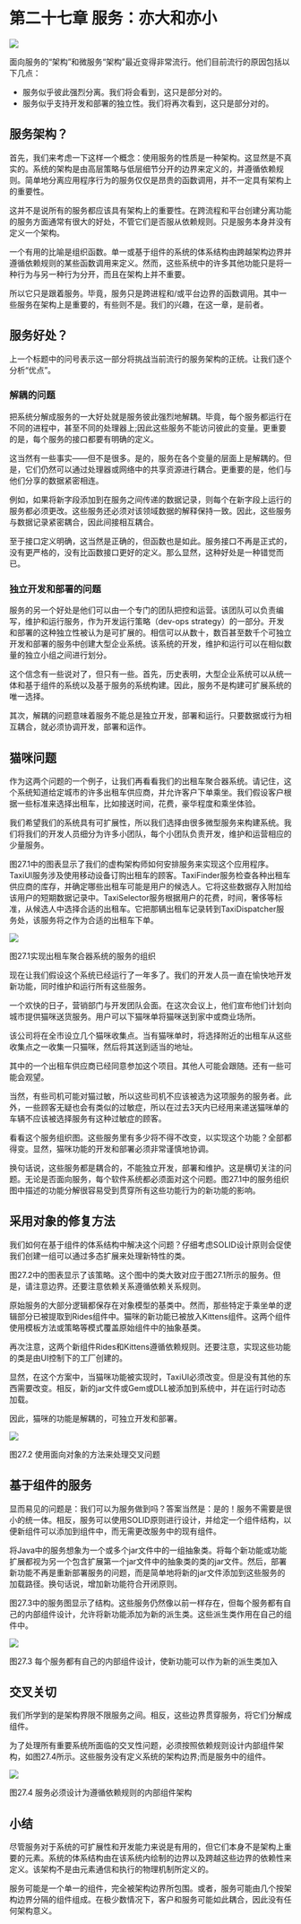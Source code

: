 # 第二十七章 服务：亦大和亦小

![](/assets/27/c27.png)

面向服务的“架构”和微服务“架构”最近变得非常流行。他们目前流行的原因包括以下几点：

* 服务似乎彼此强烈分离。我们将会看到，这只是部分对的。
* 服务似乎支持开发和部署的独立性。我们将再次看到，这只是部分对的。

## 服务架构？

首先，我们来考虑一下这样一个概念：使用服务的性质是一种架构。这显然是不真实的。系统的架构是由高层策略与低层细节分开的边界来定义的，并遵循依赖规则。简单地分离应用程序行为的服务仅仅是昂贵的函数调用，并不一定具有架构上的重要性。

这并不是说所有的服务都应该具有架构上的重要性。在跨流程和平台创建分离功能的服务方面通常有很大的好处，不管它们是否服从依赖规则。只是服务本身并没有定义一个架构。

一个有用的比喻是组织函数。单一或基于组件的系统的体系结构由跨越架构边界并遵循依赖规则的某些函数调用来定义。然而，这些系统中的许多其他功能只是将一种行为与另一种行为分开，而且在架构上并不重要。

所以它只是跟着服务。毕竟，服务只是跨进程和/或平台边界的函数调用。其中一些服务在架构上是重要的，有些则不是。我们的兴趣，在这一章，是前者。

## 服务好处？

上一个标题中的问号表示这一部分将挑战当前流行的服务架构的正统。让我们逐个分析“优点”。

### 解耦的问题

把系统分解成服务的一大好处就是服务彼此强烈地解耦。毕竟，每个服务都运行在不同的进程中，甚至不同的处理器上;因此这些服务不能访问彼此的变量。更重要的是，每个服务的接口都要有明确的定义。

这当然有一些事实——但不是很多。是的，服务在各个变量的层面上是解耦的。但是，它们仍然可以通过处理器或网络中的共享资源进行耦合。更重要的是，他们与他们分享的数据紧密相连。

例如，如果将新字段添加到在服务之间传递的数据记录，则每个在新字段上运行的服务都必须更改。这些服务还必须对该领域数据的解释保持一致。因此，这些服务与数据记录紧密耦合，因此间接相互耦合。

至于接口定义明确，这当然是正确的，但函数也是如此。服务接口不再是正式的，没有更严格的，没有比函数接口更好的定义。那么显然，这种好处是一种错觉而已。

### 独立开发和部署的问题

服务的另一个好处是他们可以由一个专门的团队把控和运营。该团队可以负责编写，维护和运行服务，作为开发运行策略（dev-ops strategy）的一部分。开发和部署的这种独立性被认为是可扩展的。相信可以从数十，数百甚至数千个可独立开发和部署的服务中创建大型企业系统。该系统的开发，维护和运行可以在相似数量的独立小组之间进行划分。

这个信念有一些说对了，但只有一些。首先，历史表明，大型企业系统可以从统一体和基于组件的系统以及基于服务的系统构建。因此，服务不是构建可扩展系统的唯一选择。

其次，解耦的问题意味着服务不能总是独立开发，部署和运行。只要数据或行为相互耦合，就必须协调开发，部署和运作。

## 猫咪问题

作为这两个问题的一个例子，让我们再看看我们的出租车聚合器系统。请记住，这个系统知道给定城市的许多出租车供应商，并允许客户下单乘坐。我们假设客户根据一些标准来选择出租车，比如接送时间，花费，豪华程度和乘坐体验。

我们希望我们的系统具有可扩展性，所以我们选择由很多微型服务来构建系统。我们将我们的开发人员细分为许多小团队，每个小团队负责开发，维护和运营相应的少量服务。

图27.1中的图表显示了我们的虚构架构师如何安排服务来实现这个应用程序。TaxiUI服务涉及使用移动设备订购出租车的顾客。TaxiFinder服务检查各种出租车供应商的库存，并确定哪些出租车可能是用户的候选人。它将这些数据存入附加给该用户的短期数据记录中。TaxiSelector服务根据用户的花费，时间，奢侈等标准，从候选人中选择合适的出租车。它把那辆出租车记录转到TaxiDispatcher服务处，该服务将之作为合适的出租车下单。

![](/assets/27/Figure_27.1_Services_arranged_to_implement_the_taxi_aggregator_system.png)

图27.1实现出租车聚合器系统的服务的组织

现在让我们假设这个系统已经运行了一年多了。我们的开发人员一直在愉快地开发新功能，同时维护和运行所有这些服务。

一个欢快的日子，营销部门与开发团队会面。在这次会议上，他们宣布他们计划向城市提供猫咪送货服务。用户可以下猫咪单将猫咪送到家中或商业场所。

该公司将在全市设立几个猫咪收集点。当有猫咪单时，将选择附近的出租车从这些收集点之一收集一只猫咪，然后将其送到适当的地址。

其中的一个出租车供应商已经同意参加这个项目。其他人可能会跟随。还有一些可能会观望。

当然，有些司机可能对猫过敏，所以这些司机不应该被选为这项服务的服务者。此外，一些顾客无疑也会有类似的过敏症，所以在过去3天内已经用来递送猫咪单的车辆不应该被选择服务有这种过敏症的顾客。

看看这个服务组织图。这些服务里有多少将不得不改变，以实现这个功能？全部都得变。显然，猫咪功能的开发和部署必须非常谨慎地协调。

换句话说，这些服务都是耦合的，不能独立开发，部署和维护。这是横切关注的问题。无论是否面向服务，每个软件系统都必须面对这个问题。图27.1中的服务组织图中描述的功能分解很容易受到贯穿所有这些功能行为的新功能的影响。

## 采用对象的修复方法

我们如何在基于组件的体系结构中解决这个问题？仔细考虑SOLID设计原则会促使我们创建一组可以通过多态扩展来处理新特性的类。

图27.2中的图表显示了该策略。这个图中的类大致对应于图27.1所示的服务。但是，请注意边界。还要注意依赖关系遵循依赖关系规则。

原始服务的大部分逻辑都保存在对象模型的基类中。然而，那些特定于乘坐单的逻辑部分已被提取到Rides组件中。猫咪的新功能已被放入Kittens组件。这两个组件使用模板方法或策略等模式覆盖原始组件中的抽象基类。

再次注意，这两个新组件Rides和Kittens遵循依赖规则。还要注意，实现这些功能的类是由UI控制下的工厂创建的。

显然，在这个方案中，当猫咪功能被实现时，TaxiUI必须改变。但是没有其他的东西需要改变。相反，新的jar文件或Gem或DLL被添加到系统中，并在运行时动态加载。

因此，猫咪的功能是解耦的，可独立开发和部署。

![](/assets/27/Figure_27.2_Using_an_object-oriented_approach_to_deal_with_cross-cutting_concerns.png)

图27.2 使用面向对象的方法来处理交叉问题

## 基于组件的服务

显而易见的问题是：我们可以为服务做到吗？答案当然是：是的！服务不需要是很小的统一体。相反，服务可以使用SOLID原则进行设计，并给定一个组件结构，以便新组件可以添加到组件中，而无需更改服务中的现有组件。

将Java中的服务想象为一个或多个jar文件中的一组抽象类。将每个新功能或功能扩展都视为另一个包含扩展第一个jar文件中的抽象类的类的jar文件。然后，部署新功能不再是重新部署服务的问题，而是简单地将新的jar文件添加到这些服务的加载路径。换句话说，增加新功能符合开闭原则。

图27.3中的服务图显示了结构。这些服务仍然像以前一样存在，但每个服务都有自己的内部组件设计，允许将新功能添加为新的派生类。这些派生类作用在自己的组件中。

![](/assets/27/Figure_27.3_Each_service_has_its_own_internal_component_design,_enabling_new_features_to_be_added_as_new_derivative_classes.png)

图27.3 每个服务都有自己的内部组件设计，使新功能可以作为新的派生类加入

## 交叉关切

我们所学到的是架构界限不限服务之间。相反，这些边界贯穿服务，将它们分解成组件。

为了处理所有重要系统所面临的交叉性问题，必须按照依赖规则设计内部组件架构，如图27.4所示。这些服务没有定义系统的架构边界;而是服务中的组件。

![](/assets/27/Figure_27.4_Services_must_be_designed_with_internal_component_architectures_that_follow_the_Dependency_Rule.png)

图27.4 服务必须设计为遵循依赖规则的内部组件架构

## 小结

尽管服务对于系统的可扩展性和开发能力来说是有用的，但它们本身不是架构上重要的元素。系统的体系结构由在该系统内绘制的边界以及跨越这些边界的依赖性来定义。该架构不是由元素通信和执行的物理机制所定义的。

服务可能是一个单一的组件，完全被架构边界所包围。或者，服务可能由几个按架构边界分隔的组件组成。在极少数情况下，客户和服务可能如此耦合，因此没有任何架构意义。

